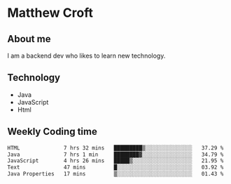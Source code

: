 # Matthew Croft

## About me
I am a backend dev who likes to learn new technology. 

## Technology
- Java
- JavaScript
- Html

## Weekly Coding time
<!--START_SECTION:waka-->

```txt
HTML              7 hrs 32 mins   █████████▒░░░░░░░░░░░░░░░   37.29 %
Java              7 hrs 1 min     ████████▓░░░░░░░░░░░░░░░░   34.79 %
JavaScript        4 hrs 26 mins   █████▒░░░░░░░░░░░░░░░░░░░   21.95 %
Text              47 mins         █░░░░░░░░░░░░░░░░░░░░░░░░   03.92 %
Java Properties   17 mins         ▒░░░░░░░░░░░░░░░░░░░░░░░░   01.43 %
```

<!--END_SECTION:waka-->
